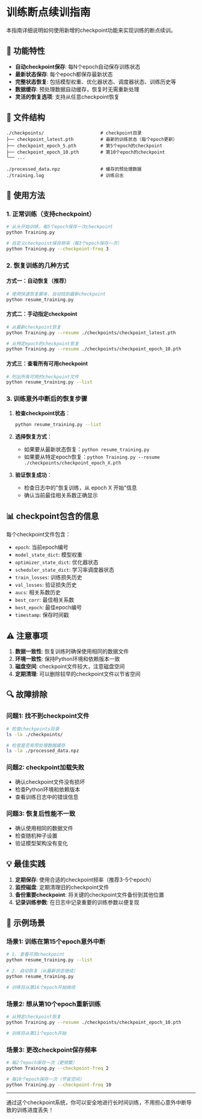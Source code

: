 # 训练断点续训指南

本指南详细说明如何使用新增的checkpoint功能来实现训练的断点续训。

## 🚀 功能特性

- **自动checkpoint保存**: 每N个epoch自动保存训练状态
- **最新状态保存**: 每个epoch都保存最新状态
- **完整状态恢复**: 包括模型权重、优化器状态、调度器状态、训练历史等
- **数据缓存**: 预处理数据自动缓存，恢复时无需重新处理
- **灵活的恢复选项**: 支持从任意checkpoint恢复

## 📁 文件结构

```
./checkpoints/                     # checkpoint目录
├── checkpoint_latest.pth          # 最新的训练状态（每个epoch更新）
├── checkpoint_epoch_5.pth         # 第5个epoch的checkpoint
├── checkpoint_epoch_10.pth        # 第10个epoch的checkpoint
└── ...

./processed_data.npz               # 缓存的预处理数据
./training.log                     # 训练日志
```

## 🔧 使用方法

### 1. 正常训练（支持checkpoint）

```bash
# 从头开始训练，每5个epoch保存一次checkpoint
python Training.py

# 自定义checkpoint保存频率（每3个epoch保存一次）
python Training.py --checkpoint-freq 3
```

### 2. 恢复训练的几种方式

#### 方式一：自动恢复（推荐）
```bash
# 使用快速恢复脚本，自动找到最新checkpoint
python resume_training.py
```

#### 方式二：手动指定checkpoint
```bash
# 从最新checkpoint恢复
python Training.py --resume ./checkpoints/checkpoint_latest.pth

# 从特定epoch的checkpoint恢复
python Training.py --resume ./checkpoints/checkpoint_epoch_10.pth
```

#### 方式三：查看所有可用checkpoint
```bash
# 列出所有可用的checkpoint文件
python resume_training.py --list
```

### 3. 训练意外中断后的恢复步骤

1. **检查checkpoint状态**：
   ```bash
   python resume_training.py --list
   ```

2. **选择恢复方式**：
   - 如果要从最新状态恢复：`python resume_training.py`
   - 如果要从特定epoch恢复：`python Training.py --resume ./checkpoints/checkpoint_epoch_X.pth`

3. **验证恢复成功**：
   - 检查日志中的"恢复训练，从 epoch X 开始"信息
   - 确认当前最佳相关系数正确显示

## 📊 checkpoint包含的信息

每个checkpoint文件包含：
- `epoch`: 当前epoch编号
- `model_state_dict`: 模型权重
- `optimizer_state_dict`: 优化器状态
- `scheduler_state_dict`: 学习率调度器状态
- `train_losses`: 训练损失历史
- `val_losses`: 验证损失历史
- `aucs`: 相关系数历史
- `best_corr`: 最佳相关系数
- `best_epoch`: 最佳epoch编号
- `timestamp`: 保存时间戳

## ⚠️ 注意事项

1. **数据一致性**: 恢复训练时确保使用相同的数据文件
2. **环境一致性**: 保持Python环境和依赖版本一致
3. **磁盘空间**: checkpoint文件较大，注意磁盘空间
4. **定期清理**: 可以删除较早的checkpoint文件以节省空间

## 🔍 故障排除

### 问题1: 找不到checkpoint文件
```bash
# 检查checkpoints目录
ls -la ./checkpoints/

# 检查是否有预处理数据缓存
ls -la ./processed_data.npz
```

### 问题2: checkpoint加载失败
- 确认checkpoint文件没有损坏
- 检查Python环境和依赖版本
- 查看训练日志中的错误信息

### 问题3: 恢复后性能不一致
- 确认使用相同的数据文件
- 检查随机种子设置
- 验证模型架构没有变化

## 💡 最佳实践

1. **定期保存**: 使用合适的checkpoint频率（推荐3-5个epoch）
2. **监控磁盘**: 定期清理旧的checkpoint文件
3. **备份重要checkpoint**: 将关键的checkpoint文件备份到其他位置
4. **记录训练参数**: 在日志中记录重要的训练参数以便复现

## 📝 示例场景

### 场景1: 训练在第15个epoch意外中断
```bash
# 1. 查看可用checkpoint
python resume_training.py --list

# 2. 自动恢复（从最新状态继续）
python resume_training.py

# 训练将从第16个epoch开始继续
```

### 场景2: 想从第10个epoch重新训练
```bash
# 从特定checkpoint恢复
python Training.py --resume ./checkpoints/checkpoint_epoch_10.pth

# 训练将从第11个epoch开始
```

### 场景3: 更改checkpoint保存频率
```bash
# 每2个epoch保存一次（更频繁）
python Training.py --checkpoint-freq 2

# 每10个epoch保存一次（节省空间）
python Training.py --checkpoint-freq 10
```

---

通过这个checkpoint系统，你可以安全地进行长时间训练，不用担心意外中断导致的训练进度丢失！